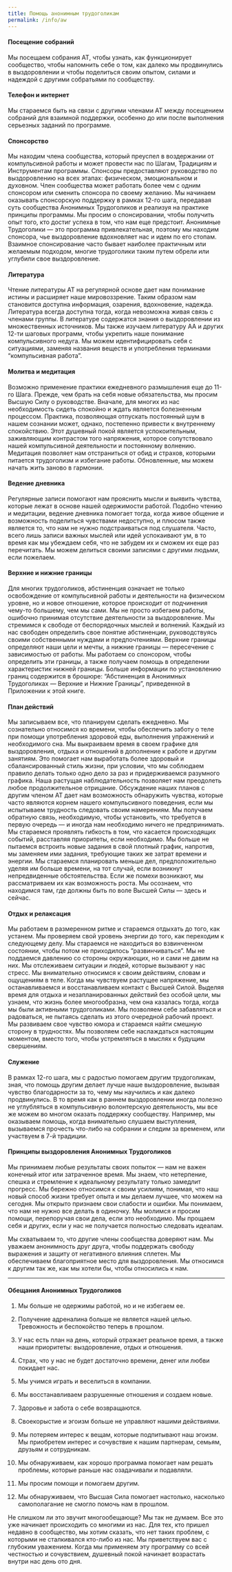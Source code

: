 ```yaml
---
title: Помощь анонимным трудоголикам
permalink: /info/aw
---
```

#### Посещение собраний

Мы посещаем собрания АТ, чтобы узнать, как функционирует сообщество, чтобы напомнить себе о том, как далеко мы продвинулись в выздоровлении и чтобы поделиться своим опытом, силами и надеждой с другими собратьями по сообществу.

#### Телефон и интернет

Мы стараемся быть на связи с другими членами АТ между посещением собраний для взаимной поддержки, особенно до или после выполнения серьезных заданий по программе.

#### Спонсорство

Мы находим члена сообщества, который преуспел в воздержании от компульсивной работы и может провести нас по Шагам, Традициям и Инструментам программы. Спонсоры предоставляют руководство по выздоровлению на всех этапах: физическом, эмоциональном и духовном. Член сообщества может работать более чем с одним спонсором или сменить спонсора по своему желанию. Мы начинаем оказывать спонсорскую поддержку в рамках 12-го шага, передавая суть сообщества Анонимных Трудоголиков и реализуя на практике принципы программы. Мы просим о спонсировании, чтобы получить опыт того, кто достиг успеха в том, что нам еще предстоит. Анонимные Трудоголики — это программа привлекательная, поэтому мы находим спонсора, чье выздоровление вдохновляет нас и идем по его стопам. Взаимное спонсирование часто бывает наиболее практичным или желаемым подходом, многие трудоголики таким путем обрели или углубили свое выздоровление.

#### Литература

Чтение литературы АТ на регулярной основе дает нам понимание истины и расширяет наше мировоззрение. Таким образом нам становится доступна информация, озарения, вдохновение, надежда. Литература всегда доступна тогда, когда невозможна живая связь с членами группы. В литературе содержатся знания о выздоровлении из множественных источников. Мы также изучаем литературу АА и других 12-ти шаговых программ, чтобы укрепить наше понимание компульсивного недуга. Мы можем идентифицировать себя с ситуациями, заменяя названия веществ и употребления терминами “компульсивная работа”.

#### Молитва и медитация

Возможно применение практики ежедневного размышления еще до 11-го Шага. Прежде, чем брать на себя новые обязательства, мы просим Высшую Силу о руководстве. Вначале, для многих из нас необходимость сидеть спокойно и ждать является болезненным процессом. Практика, позволяющая отпускать постоянный шум в нашем сознании может, однако, постепенно привести к внутреннему спокойствию. Этот душевный покой является успокоительным, заживляющим контрастом того напряжения, которое сопутствовало нашей компульсивной деятельности и постоянному волнению. Медитация позволяет нам отстраниться от обид и страхов, которыми питается трудоголизм и избегание работы. Обновленные, мы можем начать жить заново в гармонии.

#### Ведение дневника

Регулярные записи помогают нам прояснить мысли и выявить чувства, которые лежат в основе нашей одержимости работой. Подобно чтению и медитации, ведение дневника помогает тогда, когда живое общение и возможность поделиться чувствами недоступно, и плюсом также является то, что нам не нужно подстраиваться под слушателя. Часто, всего лишь записи важных мыслей или идей успокаивают ум, в то время как мы убеждаем себя, что не забудем их и сможем их еще раз перечитать. Мы можем делиться своими записями с другими людьми, если пожелаем.

#### Верхние и нижние границы

Для многих трудоголиков, абстиненция означает не только освобождение от компульсивной работы и деятельности на физическом уровне, но и новое отношение, которое происходит от подчинения чему-то большему, чем мы сами. Мы не просто избегаем работы, ошибочно принимая отсутствие деятельности за выздоровление. Мы стремимся к свободе от беспорядочных мыслей и волнений. Каждый из нас свободен определить свое понятие абстиненции, руководствуясь своими собственными нуждами и предпочтениями. Верхние границы определяют наши цели и мечты, а нижние границы — пересечение с зависимостью от работы. Мы работаем со спонсором, чтобы определить эти границы, а также получаем помощь в определении характеристик нижней границы. Больше информации по установлению границ содержится в брошюре: “Абстиненция в Анонимных Трудоголиках — Верхние и Нижние Границы”, приведенной в Приложении к этой книге.

#### План действий

Мы записываем все, что планируем сделать ежедневно. Мы сознательно относимся ко времени, чтобы обеспечить заботу о теле при помощи употребления здоровой еды, выполнения упражнений и необходимого сна. Мы выкраиваем время в своем графике для выздоровления, отдыха и отношений в дополнение к работе и другим занятиям. Это помогает нам выработать более здоровый и сбалансированный стиль жизни, при условии, что мы соблюдаем правило делать только одно дело за раз и придерживаемся разумного графика. Наша растущая наблюдательность позволяет нам преодолеть любое продолжительное отрицание. Обсуждение наших планов с другим членом АТ дает нам возможность обнаружить чувства, которые часто являются корнем нашего компульсивного поведения, если мы испытываем трудность следовать своим намерениям. Мы получаем обратную связь, необходимую, чтобы установить, что требуется в первую очередь — и иногда нам необходимо ничего не предпринимать. Мы стараемся проявлять гибкость в том, что касается происходящих событий, расставляя приоритеты, если необходимо. Мы больше не пытаемся встроить новые задания в свой плотный график, напротив, мы заменяем ими задания, требующие таких же затрат времени и энергии. Мы стараемся планировать меньше дел, предположительно уделяя им больше времени, на тот случай, если возникнут непредвиденные обстоятельства. Если же помехи возникают, мы рассматриваем их как возможность роста. Мы осознаем, что находимся там, где должны быть по воле Высшей Силы — здесь и сейчас.

#### Отдых и релаксация

Мы работаем в размеренном ритме и стараемся отдыхать до того, как устанем. Мы проверяем свой уровень энергии до того, как переходим к следующему делу. Мы стараемся не находиться во взвинченном состоянии, чтобы потом не приходилось “развинчиваться”. Мы не поддаемся давлению со стороны окружающих, но и сами не давим на них. Мы отслеживаем ситуации и людей, которые вызывают у нас стресс. Мы внимательно относимся к своим действиям, словам и ощущениям в теле. Когда мы чувствуем растущее напряжение, мы останавливаемся и восстанавливаем контакт с Высшей Силой. Выделяя время для отдыха и незапланированных действий без особой цели, мы узнаем, что жизнь более многообразна, чем она казалась тогда, когда мы были активными трудоголиками. Мы позволяем себе забавляться и радоваться, не пытаясь сделать из этого очередной рабочий проект. Мы развиваем свое чувство юмора и стараемся найти смешную сторону в трудностях. Мы позволяем себе наслаждаться настоящим моментом, вместо того, чтобы устремляться в мыслях к будущим свершениям.

#### Служение

В рамках 12-го шага, мы с радостью помогаем другим трудоголикам, зная, что помощь другим делает лучше наше выздоровление, вызывая чувство благодарности за то, чему мы научились и как далеко продвинулись. В то время как в раннем выздоровлении иногда полезно не углубляться в компульсивную волонтерскую деятельность, мы все же можем во многом оказать поддержку сообществу. Например, мы оказываем помощь, когда внимательно слушаем выступления, вызываемся прочесть что-либо на собрании и следим за временем, или участвуем в 7-й традиции.
 
#### Принципы выздоровления Анонимных Трудоголиков

Мы принимаем любые результаты своих попыток — нам не важен конечный итог или затраченное время. Мы знаем, что нетерпение, спешка и стремление к идеальному результату только замедлит прогресс. Мы бережно относимся к своим усилиям, понимая, что наш новый способ жизни требует опыта и мы делаем лучшее, что можем на сегодня. Мы открыто признаем свои слабости и ошибки. Мы понимаем, что нам не нужно все делать в одиночку. Мы молимся и просим помощи, перепоручая свои дела, если это необходимо. Мы прощаем себя и других, если у нас не получается полностью следовать идеалам.

Мы схватываем то, что другие члены сообщества доверяют нам. Мы уважаем анонимность друг друга, чтобы поддержать свободу выражения и защиту от негативного влияния сплетен. Мы обеспечиваем благоприятное место для выздоровления. Мы относимся к другим так же, как мы хотели бы, чтобы относились к нам.

***
 
#### Обещания Анонимных Трудоголиков

1. Мы больше не одержимы работой, но и не избегаем ее.

2. Получение адреналина больше не является нашей целью. Тревожность и беспокойство теперь в прошлом.

3. У нас есть план на день, который отражает реальное время, а также наши приоритеты: выздоровление, отдых и отношения.

4. Страх, что у нас не будет достаточно времени, денег или любви покидает нас.

5. Мы учимся играть и веселиться в компании.

6. Мы восстанавливаем разрушенные отношения и создаем новые.

7. Здоровье и забота о себе возвращаются.

8. Своекорыстие и эгоизм больше не управляют нашими действиями.

9. Мы потеряем интерес к вещам, которые подпитывают наш эгоизм. Мы приобретем интерес и сочувствие к нашим партнерам, семьям, друзьям и сотрудникам.

10. Мы обнаруживаем, как хорошо программа помогает нам решать проблемы, которые раньше нас озадачивали и подавляли.

11. Мы просим помощи и помогаем другим.

12. Мы обнаруживаем, что Высшая Сила помогает настолько, насколько самополагание не смогло помочь нам в прошлом.

Не слишком ли это звучит многообещающе? Мы так не думаем. Все это уже начинает происходить со многими из нас. Для тех, кто пришел недавно в сообщество, мы хотим сказать, что нет таких проблем, с которыми не сталкивался кто-либо из нас. Мы приветствуем вас с глубоким уважением. Когда мы применяем эту программу со всей честностью и сочувствием, душевный покой начинает возрастать внутри нас день ото дня.